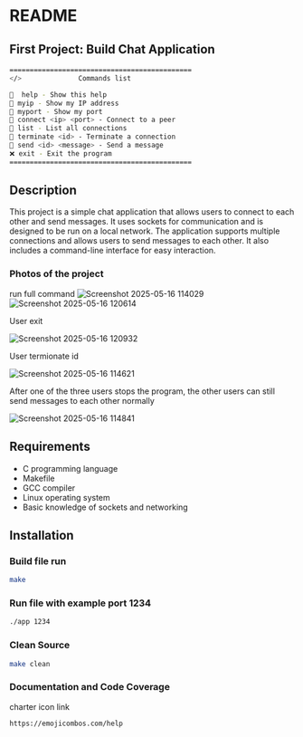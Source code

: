 # README

## First Project: Build Chat Application

```bash
=============================================
</>              Commands list               

🛟  help - Show this help
🔎 myip - Show my IP address
🔎 myport - Show my port
🔗 connect <ip> <port> - Connect to a peer
📜 list - List all connections
🔨 terminate <id> - Terminate a connection
🚀 send <id> <message> - Send a message
❌ exit - Exit the program
=============================================
```
## Description
This project is a simple chat application that allows users to connect to each other and send messages. It uses sockets for communication and is designed to be run on a local network.
The application supports multiple connections and allows users to send messages to each other. It also includes a command-line interface for easy interaction.

### Photos of the project
run full command
![Screenshot 2025-05-16 114029](https://github.com/user-attachments/assets/fef09412-592c-46bd-a52e-7cdec1d27324)
![Screenshot 2025-05-16 120614](https://github.com/user-attachments/assets/d7273f75-0229-4697-9637-1d9c16ca072f)

User exit 

![Screenshot 2025-05-16 120932](https://github.com/user-attachments/assets/c7baeb46-56eb-42f5-a0d1-deb73b4697a9)

User termionate id

![Screenshot 2025-05-16 114621](https://github.com/user-attachments/assets/f4363168-989a-42f1-95d2-ca8de93e3fa6)

After one of the three users stops the program, the other users can still send messages to each other normally

![Screenshot 2025-05-16 114841](https://github.com/user-attachments/assets/6fd83ae9-20c5-4396-bc15-211a5ffa62ac)

## Requirements



- C programming language
- Makefile
- GCC compiler
- Linux operating system
- Basic knowledge of sockets and networking

## Installation

### Build file run
```bash
make
```
 
### Run file with example port 1234 
```bash
./app 1234 
```

### Clean Source
```bash
make clean
```

### Documentation and Code Coverage
charter icon link
```bash
https://emojicombos.com/help
```
